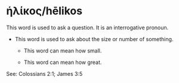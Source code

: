 # ἡλίκος/hēlikos

This word is used to ask a question. It is an interrogative pronoun.

* This word is used to ask about the size or number of something.
    
  * This word can mean how small.
    
  * This word can mean how great.

See: Colossians 2:1; James 3:5 
